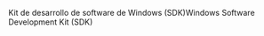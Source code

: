 <span data-ttu-id="465bb-101">Kit de desarrollo de software de Windows (SDK)</span><span class="sxs-lookup"><span data-stu-id="465bb-101">Windows Software Development Kit (SDK)</span></span>